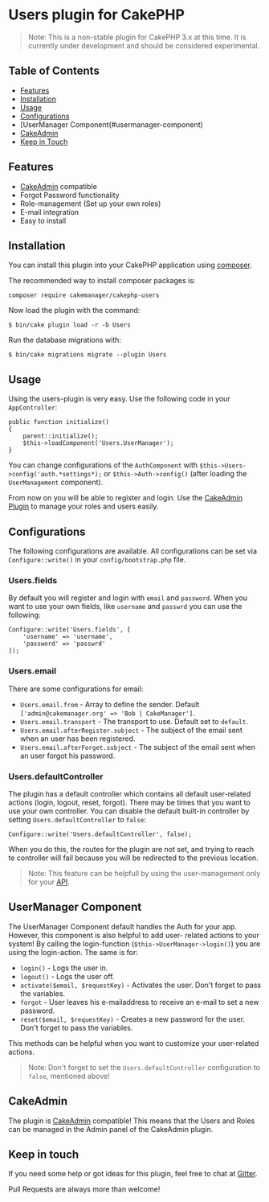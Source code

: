 # Users plugin for CakePHP

> Note: This is a non-stable plugin for CakePHP 3.x at this time. It is currently under development and should be considered experimental.


## Table of Contents
- [Features](#features)
- [Installation](#installation)
- [Usage](#usage)
- [Configurations](#configurations)
- [UserManager Component(#usermanager-component)
- [CakeAdmin](#cakeadmin)
- [Keep in Touch](#keep-in-touch)


## Features
- [CakeAdmin](https://github.com/cakemanager/cakephp-cakeadmin) compatible
- Forgot Password functionality
- Role-management (Set up your own roles)
- E-mail integration
- Easy to install


## Installation

You can install this plugin into your CakePHP application using [composer](http://getcomposer.org).

The recommended way to install composer packages is:

```
composer require cakemanager/cakephp-users
```

Now load the plugin with the command:

``` 
$ bin/cake plugin load -r -b Users
```

Run the database migrations with:

```
$ bin/cake migrations migrate --plugin Users
```

## Usage

Using the users-plugin is very easy. Use the following code in your `AppController`:

    public function initialize()
    {
        parent::initialize();
        $this->loadComponent('Users.UserManager');
    }

You can change configurations of the `AuthComponent` with `$this->Users->config('auth.*settings*);` or
`$this->Auth->config()` (after loading the `UserManagement` component).

From now on you will be able to register and login. Use the 
[CakeAdmin Plugin](https://github.com/cakemanager/cakephp-cakeadmin) to manage your roles and users easily.


## Configurations

The following configurations are available. All configurations can be set via `Configure::write()` in your 
`config/bootstrap.php` file.

### Users.fields
By default you will register and login with `email` and `password`. When you want to use your own fields, like 
`username` and `passwrd` you can use the following:

    Configure::write('Users.fields', [
        'username' => 'username',
        'password' => 'passwrd'
    ]);

### Users.email
There are some configurations for email:
- `Users.email.from` - Array to define the sender. Default `['admin@cakemanager.org' => 'Bob | CakeManager']`.
- `Users.email.transport` - The transport to use. Default set to `default`.
- `Users.email.afterRegister.subject` - The subject of the email sent when an user has been registered.
- `Users.email.afterForget.subject` - The subject of the email sent when an user forgot his password.

### Users.defaultController
The plugin has a default controller which contains all default user-related actions (login, logout, reset, forgot).
There may be times that you want to use your own controller. You can disable the default built-in controller by setting
`Users.defaultController` to `false`:

    Configure::write('Users.defaultController', false);

When you do this, the routes for the plugin are not set, and trying to reach te controller will fail because you will be
redirected to the previous location.

> Note: This feature can be helpfull by using the user-management only for your
[API](https://github.com/cakemanager/cakephp-api).


## UserManager Component

The UserManager Component default handles the Auth for your app. However, this component is also helpful to add user-
related actions to your system! By calling the login-function (`$this->UserManager->login()`) you are using the
login-action. The same is for:

- `login()` - Logs the user in.
- `logout()` - Logs the user off.
- `activate($email, $requestKey)` - Activates the user. Don't forget to pass the variables.
- `forgot` - User leaves his e-mailaddress to receive an e-mail to set a new password.
- `reset($email, $requestKey)` - Creates a new password for the user. Don't forget to pass the variables.

This methods can be helpful when you want to customize your user-related actions.

> Note: Don't forget to set the `Users.defaultController` configuration to `false`, mentioned above!


## CakeAdmin

The plugin is [CakeAdmin](https://github.com/cakemanager/cakephp-cakeadmin) compatible! This means that the Users and 
Roles can be managed in the Admin panel of the CakeAdmin plugin.


## Keep in touch

If you need some help or got ideas for this plugin, feel free to chat at 
[Gitter](https://gitter.im/cakemanager/cakephp-users). 

Pull Requests are always more than welcome!